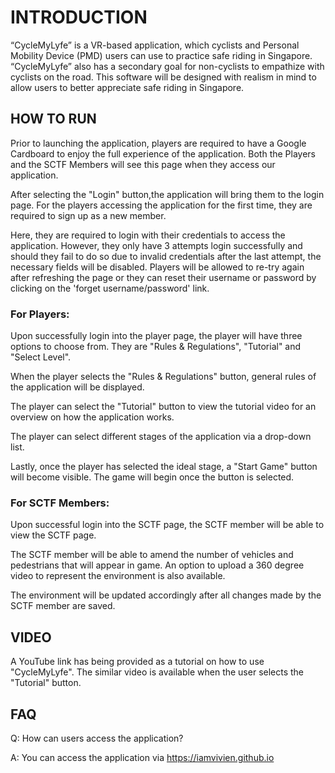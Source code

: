 # **INTRODUCTION**
“CycleMyLyfe” is a VR-based application, which cyclists and Personal Mobility Device (PMD) users can use to practice safe riding in Singapore. “CycleMyLyfe” also has a secondary goal for non-cyclists to empathize with cyclists on the road. This software will be designed with realism in mind to allow users to better appreciate safe riding in Singapore.


## **HOW TO RUN**

Prior to launching the application, players are required to have a Google Cardboard to enjoy the full experience of the application.
Both the Players and the SCTF Members will see this page when they access our application. 

After selecting the "Login" button,the application will bring them to the login page. For the players accessing the application for the first time, they are required to sign up as a new member.

Here, they are required to login with their credentials to access the application. However, they only have 3 attempts login successfully and should they fail to do so due to invalid credentials after the last attempt, the necessary fields will be disabled. Players will be allowed to re-try again after refreshing the page or they can reset their username or password by clicking on the 'forget username/password' link.

### **For Players:**

Upon successfully login into the player page, the player will have three options to choose from. They are "Rules & Regulations", "Tutorial" and "Select Level".

When the player selects the "Rules & Regulations" button, general rules of the application will be displayed.

The player can select the "Tutorial" button to view the tutorial video for an overview on how the application works. 

The player can select different stages of the application via a drop-down list. 

Lastly, once the player has selected the ideal stage, a "Start Game" button will become visible. The game will begin once the button is selected.


### **For SCTF Members:**

Upon successful login into the SCTF page, the SCTF member will be able to view the SCTF page.

The SCTF member will be able to amend the number of vehicles and pedestrians that will appear in game. An option to upload a 360 degree video to represent the environment is also available. 

The environment will be updated accordingly after all changes made by the SCTF member are saved. 


## **VIDEO**
A YouTube link has being provided as a tutorial on how to use "CycleMyLyfe". The similar video is available when the user selects the "Tutorial" button. 


## **FAQ**
Q: How can users access the application?

A: You can access the application via https://iamvivien.github.io
